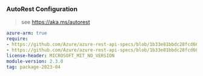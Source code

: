 ### AutoRest Configuration

> see https://aka.ms/autorest

``` yaml
azure-arm: true
require:
- https://github.com/Azure/azure-rest-api-specs/blob/1b33e81bbdc28fcd6644a1315b8d7b1b6d030590/specification/redis/resource-manager/readme.md
- https://github.com/Azure/azure-rest-api-specs/blob/1b33e81bbdc28fcd6644a1315b8d7b1b6d030590/specification/redis/resource-manager/readme.go.md
license-header: MICROSOFT_MIT_NO_VERSION
module-version: 2.3.0
tag: package-2023-04
```
